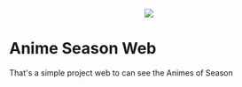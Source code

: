 <p align="center">
  <img src="/api/public/logo.svg">
</p>

<h1 aling="center">Anime Season Web</h1>

That's a simple project web to can see the Animes of Season
